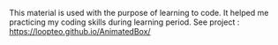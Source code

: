 This material is used with the purpose of learning to code. It helped me practicing my coding skills during learning period.
 See project : https://loopteo.github.io/AnimatedBox/
